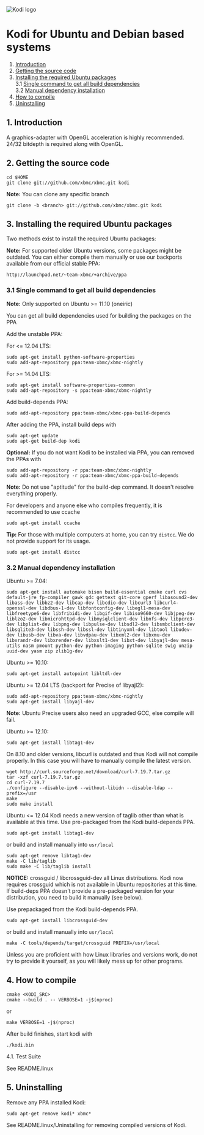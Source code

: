 ![Kodi logo](https://raw.githubusercontent.com/xbmc/xbmc-forum/master/xbmc/images/logo-sbs-black.png)

# Kodi for Ubuntu and Debian based systems

1. [Introduction](#introduction)
2. [Getting the source code](#2-getting-the-source-code)
3. [Installing the required Ubuntu packages](#3-installing-the-required-Ubuntu-packages)  
  3.1 [Single command to get all build dependencies](#31-single-command-to-get-all-build-dependencies)  
  3.2 [Manual dependency installation](#32-manual-dependency-installation)  
4. [How to compile](#4-how-to-compile)
5. [Uninstalling](#5-uninstalling)

## 1. Introduction

A graphics-adapter with OpenGL acceleration is highly recommended. 24/32 bitdepth is required along with OpenGL.

## 2. Getting the source code

```console
cd $HOME
git clone git://github.com/xbmc/xbmc.git kodi
```

**Note:** You can clone any specific branch

```console
git clone -b <branch> git://github.com/xbmc/xbmc.git kodi
```

## 3. Installing the required Ubuntu packages

Two methods exist to install the required Ubuntu packages:

**Note:** For supported older Ubuntu versions, some packages might be outdated. You can either compile them manually or use our backports available from our official stable PPA:

```console
http://launchpad.net/~team-xbmc/+archive/ppa
```
### 3.1 Single command to get all build dependencies

**Note:** Only supported on Ubuntu >= 11.10 (oneiric)

You can get all build dependencies used for building the packages on the PPA

Add the unstable PPA:

For <= 12.04 LTS:
```console
sudo apt-get install python-software-properties
sudo add-apt-repository ppa:team-xbmc/xbmc-nightly
```

For >= 14.04 LTS:
```console
sudo apt-get install software-properties-common
sudo add-apt-repository -s ppa:team-xbmc/xbmc-nightly
```

Add build-depends PPA:
```console
sudo add-apt-repository ppa:team-xbmc/xbmc-ppa-build-depends
```

After adding the PPA, install build deps with
```console
sudo apt-get update
sudo apt-get build-dep kodi
```

**Optional:** If you do not want Kodi to be installed via PPA, you can removed the PPAs with
```console
sudo add-apt-repository -r ppa:team-xbmc/xbmc-nightly
sudo add-apt-repository -r ppa:team-xbmc/xbmc-ppa-build-depends
```

**Note:** Do not use "aptitude" for the build-dep command. It doesn't resolve everything properly.

For developers and anyone else who compiles frequently, it is recommended to use ccache
```console
sudo apt-get install ccache
```

**Tip:** For those with multiple computers at home, you can try `distcc`. We do not provide support for its usage.
```console
sudo apt-get install distcc
```

### 3.2 Manual dependency installation

Ubuntu >= 7.04:
```console
sudo apt-get install automake bison build-essential cmake curl cvs default-jre fp-compiler gawk gdc gettext git-core gperf libasound2-dev libass-dev libbz2-dev libcap-dev libcdio-dev libcurl3 libcurl4-openssl-dev libdbus-1-dev libfontconfig-dev libegl1-mesa-dev libfreetype6-dev libfribidi-dev libgif-dev libiso9660-dev libjpeg-dev liblzo2-dev libmicrohttpd-dev libmysqlclient-dev libnfs-dev libpcre3-dev libplist-dev libpng-dev libpulse-dev libsdl2-dev libsmbclient-dev libsqlite3-dev libssh-dev libssl-dev libtinyxml-dev libtool libudev-dev libusb-dev libva-dev libvdpau-dev libxml2-dev libxmu-dev libxrandr-dev libxrender-dev libxslt1-dev libxt-dev libyajl-dev mesa-utils nasm pmount python-dev python-imaging python-sqlite swig unzip uuid-dev yasm zip zlib1g-dev
```

Ubuntu >= 10.10:
```console
sudo apt-get install autopoint libltdl-dev
```

Ubuntu >= 12.04 LTS (backport for Precise of libyajl2):
```console
sudo add-apt-repository ppa:team-xbmc/xbmc-nightly
sudo apt-get install libyajl-dev
```

**Note:** Ubuntu Precise users also need an upgraded GCC, else compile will fail.

Ubuntu >= 12.10:
```console
sudo apt-get install libtag1-dev
```

On 8.10 and older versions, libcurl is outdated and thus Kodi will not compile properly. In this case you will have to manually compile the latest version.
```console
wget http://curl.sourceforge.net/download/curl-7.19.7.tar.gz
tar -xzf curl-7.19.7.tar.gz
cd curl-7.19.7
./configure --disable-ipv6 --without-libidn --disable-ldap --prefix=/usr
make
sudo make install
```

Ubuntu <= 12.04
Kodi needs a new version of taglib other than what is available at this time. Use pre-packaged from the Kodi build-depends PPA.
```console
sudo apt-get install libtag1-dev
```

or build and install manually into `usr/local`
```console
sudo apt-get remove libtag1-dev
make -C lib/taglib
sudo make -C lib/taglib install
```

**NOTICE:** crossguid / libcrossguid-dev all Linux distributions.
Kodi now requires crossguid which is not available in Ubuntu repositories at this time.
If build-deps PPA doesn't provide a pre-packaged version for your distribution, you need to build it manually (see below).

Use prepackaged from the Kodi build-depends PPA.
```console
sudo apt-get install libcrossguid-dev
```

or build and install manually into `usr/local`
```console
make -C tools/depends/target/crossguid PREFIX=/usr/local
```

Unless you are proficient with how Linux libraries and versions work, do not try to provide it yourself, as you will likely mess up for other programs.

## 4. How to compile

```console
cmake <KODI_SRC>
cmake --build . -- VERBOSE=1 -j$(nproc)
```
or
```console
make VERBOSE=1 -j$(nproc)
```

After build finishes, start kodi with
```console
./kodi.bin
```


4.1. Test Suite

See README.linux


## 5. Uninstalling

Remove any PPA installed Kodi:
```console
sudo apt-get remove kodi* xbmc*
```

See README.linux/Uninstalling for removing compiled versions of Kodi.
